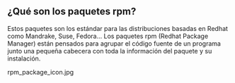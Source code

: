 ## ¿Qué son los paquetes rpm?
Estos paquetes son los estándar para las distribuciones basadas en Redhat como Mandrake, Suse, Fedora...
Los paquetes rpm (Redhat Package Manager) están pensados para agrupar el código fuente de un programa junto una pequeña cabecera con toda la información del paquete y su instalación.




rpm_package_icon.jpg
